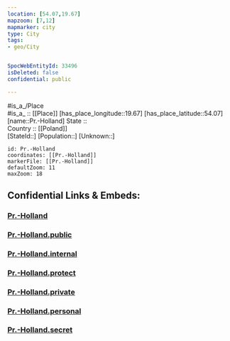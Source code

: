 ```yaml
---
location: [54.07,19.67] 
mapzoom: [7,12] 
mapmarker: city 
type: City
tags:
- geo/City


SpocWebEntityId: 33496
isDeleted: false
confidential: public

---
```

#is_a_/Place  
#is_a_ :: [[Place]] 
[has_place_longitude::19.67] 
[has_place_latitude::54.07] 
[name::Pr.-Holland] 
State ::  
Country :: [[Poland]]  
[StateId::] 
[Population::] 
[Unknown::] 


```leaflet
id: Pr.-Holland
coordinates: [[Pr.-Holland]] 
markerFile: [[Pr.-Holland]] 
defaultZoom: 11 
maxZoom: 18
```


## Confidential Links & Embeds: 

### [Pr.-Holland](/_Standards/Earth/Continent/Europe/Europe~East/Poland/Provinces~Poland/Warmian-Masurian/City/Pr.-Holland.md) 

### [Pr.-Holland.public](/_public/Earth/Continent/Europe/Europe~East/Poland/Provinces~Poland/Warmian-Masurian/City/Pr.-Holland.public.md) 

### [Pr.-Holland.internal](/_internal/Earth/Continent/Europe/Europe~East/Poland/Provinces~Poland/Warmian-Masurian/City/Pr.-Holland.internal.md) 

### [Pr.-Holland.protect](/_protect/Earth/Continent/Europe/Europe~East/Poland/Provinces~Poland/Warmian-Masurian/City/Pr.-Holland.protect.md) 

### [Pr.-Holland.private](/_private/Earth/Continent/Europe/Europe~East/Poland/Provinces~Poland/Warmian-Masurian/City/Pr.-Holland.private.md) 

### [Pr.-Holland.personal](/_personal/Earth/Continent/Europe/Europe~East/Poland/Provinces~Poland/Warmian-Masurian/City/Pr.-Holland.personal.md) 

### [Pr.-Holland.secret](/_secret/Earth/Continent/Europe/Europe~East/Poland/Provinces~Poland/Warmian-Masurian/City/Pr.-Holland.secret.md)

